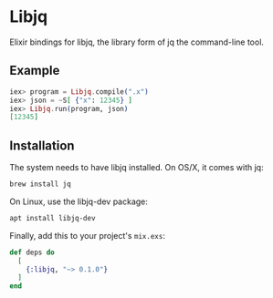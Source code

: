 # Libjq

Elixir bindings for libjq, the library form of jq the command-line tool.

## Example

```elixir
iex> program = Libjq.compile(".x")
iex> json = ~S[ {"x": 12345} ]
iex> Libjq.run(program, json)
[12345]
```

## Installation

The system needs to have libjq installed. On OS/X, it comes with jq:

```bash
brew install jq
```

On Linux, use the libjq-dev package:

```bash
apt install libjq-dev
```

Finally, add this to your project's `mix.exs`:

```elixir
def deps do
  [
    {:libjq, "~> 0.1.0"}
  ]
end
```
